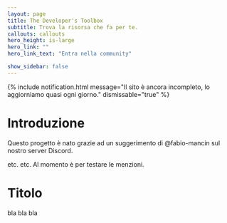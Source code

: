 ```yaml
---
layout: page
title: The Developer's Toolbox
subtitle: Trova la risorsa che fa per te.
callouts: callouts
hero_height: is-large
hero_link: ""
hero_link_text: "Entra nella community"

show_sidebar: false
---
```


{% include notification.html message="Il sito è ancora incompleto, lo aggiorniamo quasi ogni giorno." dismissable="true" %}

# Introduzione
Questo progetto è nato grazie ad un suggerimento di @fabio-mancin sul nostro server Discord.

etc. etc. Al momento è per testare le menzioni.

# Titolo
bla bla bla

